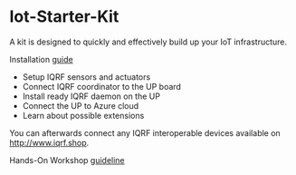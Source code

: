 # Iot-Starter-Kit

A kit is designed to quickly and effectively build up your IoT infrastructure.

Installation [guide](INSTALL.md)

- Setup IQRF sensors and actuators
- Connect IQRF coordinator to the UP board
- Install ready IQRF daemon on the UP
- Connect the UP to Azure cloud
- Learn about possible extensions

You can afterwards connect any IQRF interoperable devices available on http://www.iqrf.shop.

Hands-On Workshop [guideline](workshops/HANDS-ON-IQRF-IOT.md)